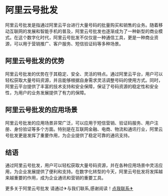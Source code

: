# 阿里云号批发

阿里云号批发是指通过阿里云平台进行大量号码的批量购买和销售的业务。随着移动互联网的发展和智能手机的普及，阿里云号批发也逐渐成为了一种新型的商业模式。在这个数字化时代，阿里云号批发不仅仅是一种通信工具，更是一种商业资源，可以用于营销推广、客户服务、短信验证码等多种场景。

## 阿里云号批发的优势

阿里云号批发的优势在于其稳定、安全、灵活的特点。通过阿里云平台，用户可以轻松获取大量号码资源，并且能够根据自身需求灵活调整号码的使用方式。同时，阿里云平台提供了丰富的技术支持和安全保障，保证了号码资源的稳定性和安全性，为用户的业务发展提供了有力的保障。

## 阿里云号批发的应用场景

阿里云号批发的应用场景非常广泛，可以应用于短信营销、验证码服务、用户注册、身份验证等多个方面。特别是在互联网金融、电商、物流和通讯行业，阿里云号批发更是发挥了重要作用，为企业提供了稳定可靠的通讯支持。

## 结语

通过阿里云号批发，用户可以轻松获取大量号码资源，并在各种应用场景中灵活应用，为企业发展提供了便利和支持。在数字化转型的今天，阿里云号批发将发挥越来越重要的作用，成为企业通讯和营销的重要工具。

更多关于阿里云号批发 请通过✈与我们联系,感谢阅读！[点我联系✈](https://home.G208.com)